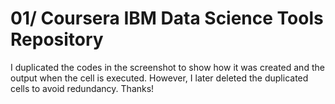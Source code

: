 # 01/ Coursera IBM Data Science Tools Repository
I duplicated the codes in the screenshot to show how it was created and the output when the cell is executed. However, I later deleted the duplicated cells to avoid redundancy.
Thanks!

